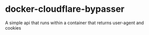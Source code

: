 # docker-cloudflare-bypasser
A simple api that runs within a container that returns user-agent and cookies 
